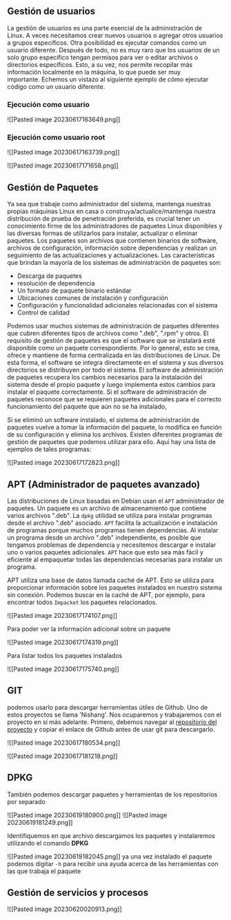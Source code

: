 
## Gestión de usuarios 

La gestión de usuarios es una parte esencial de la administración de Linux. A veces necesitamos crear nuevos usuarios o agregar otros usuarios a grupos específicos. Otra posibilidad es ejecutar comandos como un usuario diferente. Después de todo, no es muy raro que los usuarios de un solo grupo específico tengan permisos para ver o editar archivos o directorios específicos. Esto, a su vez, nos permite recopilar más información localmente en la máquina, lo que puede ser muy importante. Echemos un vistazo al siguiente ejemplo de cómo ejecutar código como un usuario diferente.

### Ejecución como usuario

![[Pasted image 20230617163649.png]]

### Ejecución como usuario root

![[Pasted image 20230617163739.png]]

![[Pasted image 20230617171658.png]]

## Gestión de Paquetes

Ya sea que trabaje como administrador del sistema, mantenga nuestras propias máquinas Linux en casa o construya/actualice/mantenga nuestra distribución de prueba de penetración preferida, es crucial tener un conocimiento firme de los administradores de paquetes Linux disponibles y las diversas formas de utilizarlos para instalar, actualizar o eliminar paquetes. Los paquetes son archivos que contienen binarios de software, archivos de configuración, información sobre dependencias y realizan un seguimiento de las actualizaciones y actualizaciones. Las características que brindan la mayoría de los sistemas de administración de paquetes son:

- Descarga de paquetes
- resolución de dependencia
- Un formato de paquete binario estándar
- Ubicaciones comunes de instalación y configuración
- Configuración y funcionalidad adicionales relacionadas con el sistema
- Control de calidad

Podemos usar muchos sistemas de administración de paquetes diferentes que cubren diferentes tipos de archivos como ".deb", ".rpm" y otros. El requisito de gestión de paquetes es que el software que se instalará esté disponible como un paquete correspondiente. Por lo general, esto se crea, ofrece y mantiene de forma centralizada en las distribuciones de Linux. De esta forma, el software se integra directamente en el sistema y sus diversos directorios se distribuyen por todo el sistema. El software de administración de paquetes recupera los cambios necesarios para la instalación del sistema desde el propio paquete y luego implementa estos cambios para instalar el paquete correctamente. Si el software de administración de paquetes reconoce que se requieren paquetes adicionales para el correcto funcionamiento del paquete que aún no se ha instalado,

Si se eliminó un software instalado, el sistema de administración de paquetes vuelve a tomar la información del paquete, lo modifica en función de su configuración y elimina los archivos. Existen diferentes programas de gestión de paquetes que podemos utilizar para ello. Aquí hay una lista de ejemplos de tales programas:

![[Pasted image 20230617172823.png]]

## APT (Administrador de paquetes avanzado)

Las distribuciones de Linux basadas en Debian usan el `APT` administrador de paquetes. Un paquete es un archivo de almacenamiento que contiene varios archivos ".deb". La `dpkg` utilidad se utiliza para instalar programas desde el archivo ".deb" asociado. `APT` facilita la actualización e instalación de programas porque muchos programas tienen dependencias. Al instalar un programa desde un archivo ".deb" independiente, es posible que tengamos problemas de dependencia y necesitemos descargar e instalar uno o varios paquetes adicionales. `APT` hace que esto sea más fácil y eficiente al empaquetar todas las dependencias necesarias para instalar un programa.

APT utiliza una base de datos llamada caché de APT. Esto se utiliza para proporcionar información sobre los paquetes instalados en nuestro sistema sin conexión. Podemos buscar en la caché de APT, por ejemplo, para encontrar todos `Impacket` los paquetes relacionados.

![[Pasted image 20230617174107.png]]

Para poder ver la información adicional sobre un paquete 

![[Pasted image 20230617174319.png]]

Para listar todos los paquetes instalados 

![[Pasted image 20230617175740.png]]

## GIT

podemos usarlo para descargar herramientas útiles de Github. Uno de estos proyectos se llama 'Nishang'. Nos ocuparemos y trabajaremos con el proyecto en sí más adelante. Primero, debemos navegar al [repositorio del proyecto](https://github.com/samratashok/nishang) y copiar el enlace de Github antes de usar git para descargarlo.

![[Pasted image 20230617180534.png]]

![[Pasted image 20230617181218.png]]

## DPKG 

También podemos descargar paquetes y herramientas de los repositorios por separado

![[Pasted image 20230619180900.png]]
![[Pasted image 20230619181249.png]]

Identifiquemos en que archivo descargamos los paquetes y instalaremos utilizando el comando **DPKG**

![[Pasted image 20230619182045.png]]
ya una vez instalado el paquete podemos digitar  `-h` para recibir una ayuda acerca de las herramientas con las que trabaja el paquete


## Gestión de servicios y procesos 

![[Pasted image 20230620020913.png]]
